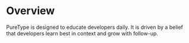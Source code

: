 # Overview

PureType is designed to educate developers daily. It is driven by a belief that developers learn best in context and grow with follow-up.
